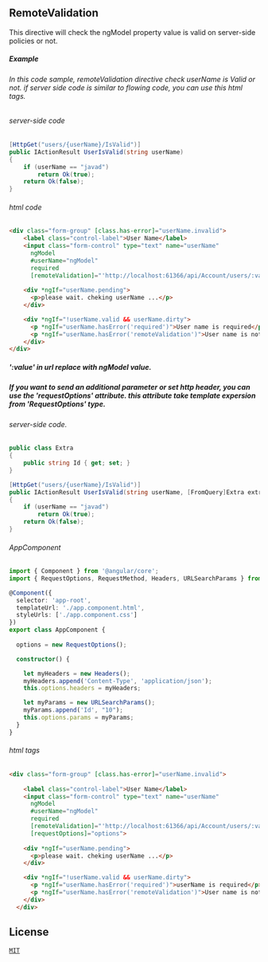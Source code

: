 ## RemoteValidation

This directive will check the ngModel property value is valid on server-side policies or not.

##### Example

###### In this code sample, remoteValidation directive check userName is Valid or not. if server side code is similar to flowing code, you can use this html tags. 

###### server-side code

```c#
[HttpGet("users/{userName}/IsValid")]
public IActionResult UserIsValid(string userName)
{
    if (userName == "javad")
        return Ok(true);
    return Ok(false);
}
```

###### html code

```html
<div class="form-group" [class.has-error]="userName.invalid">
    <label class="control-label">User Name</label>
    <input class="form-control" type="text" name="userName" 
      ngModel 
      #userName="ngModel" 
      required 
      [remoteValidation]="'http://localhost:61366/api/Account/users/:value/IsValid'">
    
    <div *ngIf="userName.pending">
      <p>please wait. cheking userName ...</p>
    </div>

    <div *ngIf="!userName.valid && userName.dirty">
      <p *ngIf="userName.hasError('required')">User name is required</p>
      <p *ngIf="userName.hasError('remoteValidation')">User name is not valid.</p>
    </div>
</div>
```

##### ':value' in url replace with ngModel value. 

##### If you want to send an additional parameter or set http header, you can use the 'requestOptions' attribute. this attribute take template expersion from 'RequestOptions' type.

###### server-side code.

```c#
public class Extra
{
    public string Id { get; set; }
}

[HttpGet("users/{userName}/IsValid")]
public IActionResult UserIsValid(string userName, [FromQuery]Extra extra)
{
    if (userName == "javad")
        return Ok(true);
    return Ok(false);
}
```
###### AppComponent

```typescript
import { Component } from '@angular/core';
import { RequestOptions, RequestMethod, Headers, URLSearchParams } from "@angular/http";

@Component({
  selector: 'app-root',
  templateUrl: './app.component.html',
  styleUrls: ['./app.component.css']
})
export class AppComponent {
    
  options = new RequestOptions();

  constructor() {

    let myHeaders = new Headers();
    myHeaders.append('Content-Type', 'application/json');    
    this.options.headers = myHeaders;

    let myParams = new URLSearchParams();
    myParams.append('Id', "10");	
    this.options.params = myParams;
  }
}
```
###### html tags

```html
<div class="form-group" [class.has-error]="userName.invalid">
    
    <label class="control-label">User Name</label>
    <input class="form-control" type="text" name="userName" 
      ngModel 
      #userName="ngModel" 
      required 
      [remoteValidation]="'http://localhost:61366/api/Account/users/:value/IsValid'"
      [requestOptions]="options">
    
    <div *ngIf="userName.pending">
      <p>please wait. cheking userName ...</p>
    </div>

    <div *ngIf="!userName.valid && userName.dirty">
      <p *ngIf="userName.hasError('required')">userName is required</p>
      <p *ngIf="userName.hasError('remoteValidation')">User name is not valid.</p>
    </div>
  </div>
```

## License

[`MIT`](./LICENSE.md)
